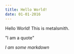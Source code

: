 ```yaml
---
title: Hello World!
date: 01-01-2016
---
```


Hello World! This is metalsmith.

"I am a quote"

_I am some markdown_
